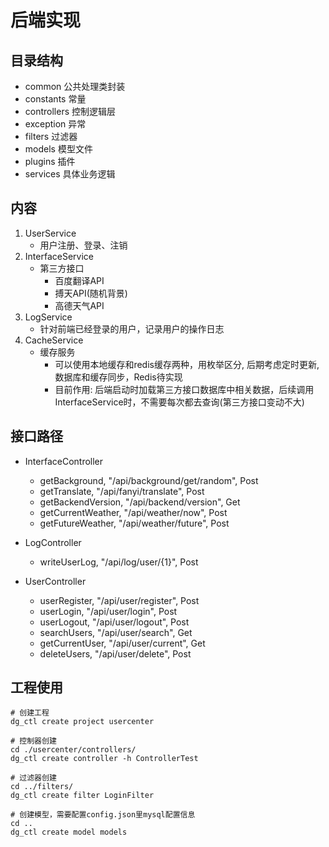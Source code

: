 # 后端实现

## 目录结构

- common      公共处理类封装
- constants   常量
- controllers 控制逻辑层
- exception   异常
- filters     过滤器
- models      模型文件
- plugins     插件
- services    具体业务逻辑

## 内容

1. UserService
	* 用户注册、登录、注销
2. InterfaceService
	* 第三方接口
		- 百度翻译API
		- 搏天API(随机背景)
		- 高德天气API
3. LogService
	* 针对前端已经登录的用户，记录用户的操作日志
4. CacheService
	* 缓存服务	
		* 可以使用本地缓存和redis缓存两种，用枚举区分,  后期考虑定时更新,数据库和缓存同步，Redis待实现
		* 目前作用: 后端启动时加载第三方接口数据库中相关数据，后续调用InterfaceService时，不需要每次都去查询(第三方接口变动不大)

## 接口路径

* InterfaceController
	* getBackground, "/api/background/get/random", Post
	* getTranslate, "/api/fanyi/translate", Post
	* getBackendVersion, "/api/backend/version", Get
	* getCurrentWeather, "/api/weather/now", Post
	* getFutureWeather, "/api/weather/future", Post

* LogController
	* writeUserLog, "/api/log/user/{1}", Post

* UserController
	* userRegister, "/api/user/register", Post
	* userLogin, "/api/user/login", Post
	* userLogout, "/api/user/logout", Post
	* searchUsers, "/api/user/search", Get
	* getCurrentUser, "/api/user/current", Get
	* deleteUsers, "/api/user/delete", Post

## 工程使用

```
# 创建工程
dg_ctl create project usercenter

# 控制器创建
cd ./usercenter/controllers/
dg_ctl create controller -h ControllerTest

# 过滤器创建
cd ../filters/
dg_ctl create filter LoginFilter

# 创建模型，需要配置config.json里mysql配置信息
cd ..
dg_ctl create model models
```

